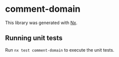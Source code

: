 # comment-domain

This library was generated with [Nx](https://nx.dev).

## Running unit tests

Run `nx test comment-domain` to execute the unit tests.

